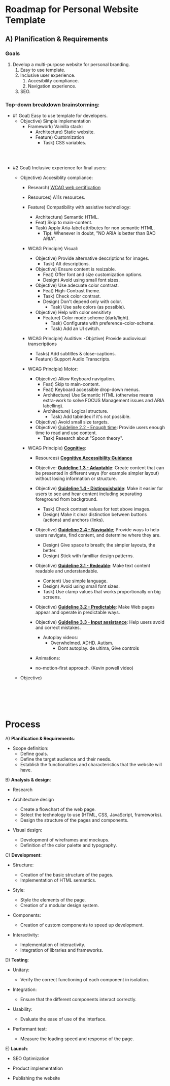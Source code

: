 # Roadmap for  Personal Website Template

## A) Planification & Requirements

### Goals

1. Develop a multi-purpose website for personal branding.
   1. Easy to use template.
   2. Inclusive user experience.
      1. Accesibility compliance.
      2. Navigation experience.
   3. SEO.


### Top-down breakdown brainstorming:

- #1 Goal) Easy to use template for developers.
  - Objective) Simple implementation
    - Framework) Vainilla stack:
      - Architecture) Static website.
      - Feature) Customization
        - Task) CSS variables.

<br><br>

- #2 Goal) Inclusive experience for final users:

  - Objective) Accesiblity compliance:
    - Research) [WCAG web certification](https://accessible.org/wcag-certification/)
    - Resources) A11s resources.

    - Feature) Compatibility with assistive technollogy:
      - Architecture) Semantic HTML.
      - Feat) Skip to main-content.
      - Task) Apply Aria-label attributes for non semantic HTML.
        - Tip): Whenever in doubt, "NO ARIA is better than BAD ARIA".

    - WCAG Principle) Visual:
      - Objective) Provide alternative descriptions for images.
        - Task) Alt descriptions.
      - Objective) Ensure content is resizable.
        - Feat) Offer font and size customization options.
        - Design) Avoid using small font sizes.
      - Objective) Use adecuate color contrast.
        - Feat) High-Contrast theme.
        - Task) Check color contrast.
        - Design) Don't depend only with color.
          - Task) Use safe colors (as possible).
      - Objective) Help with color sensitivty
        - Feature) Color mode scheme (dark/light).
          - Task) Configurate with preference-color-scheme.
          - Task) Add an UI switch.

    - WCAG Principle) Auditive:
      -Objctive) Provide audiovisual transcriptions
      - Tasks) Add subtitles & close-captions.
      - Feature) Support Audio Transcripts.

    - WCAG Principle) Motor:
      - Objective) Allow Keyboard navigation.
        - Feat) Skip to main-content.
        - Feat) Keyboard accessible drop-down menus. 
        - Architecture) Use Semantic HTML (otherwise means extra-work to solve FOCUS Management issues and ARIA labelling).
        - Architecture) Logical structure.
          - Task) Add tabindex if it's not possible.
      - Objective) Avoid small size targets.
      - Objective) [Guideline 2.2 - Enough time](https://www.w3.org/WAI/WCAG22/Understanding/enough-time): Provide users enough time to read and use content.
        - Task) Research about "Spoon theory".

    - WCAG Principle) __[Cognitive](https://www.w3.org/WAI/cognitive/#cognitive-accessibility-in-w3c-standards)__:

      - Resources) __[Cognitive Accessibility Guidance](https://www.w3.org/WAI/WCAG2/supplemental/#cognitiveaccessibilityguidance)__
      
      - Objective: __[Guideline 1.3 - Adaptable](https://www.w3.org/WAI/WCAG22/Understanding/adaptable)__: Create content that can be presented in different ways (for example simpler layout) without losing information or structure.

      - Objective) __[Guideline 1.4 - Distinguishable](https://www.w3.org/WAI/WCAG22/Understanding/distinguishable)__: Make it easier for users to see and hear content including separating foreground from background.
        - Task) Check contrast values for text above images. 
        - Design) Make it clear distinction between buttons (actions) and anchors (links). 

      - Objective) __[Guideline 2.4 - Navigable](https://www.w3.org/WAI/WCAG22/Understanding/navigable)__; Provide ways to help users navigate, find content, and determine where they are.
        - Design) Give space to breath; the simpler layouts, the better. 
        - Design) Stick with familliar design patterns. 

      - Objective) __[Guideline 3.1 - Redeable](https://www.w3.org/WAI/WCAG22/Understanding/readable)__: Make text content readable and understandable.
        - Content) Use simple language.
        - Design) Avoid using small font sizes.
        - Task) Use clamp values that works proportionally on big screens. 

      - Objective) __[Guideline 3.2 - Predictable](https://www.w3.org/WAI/WCAG22/Understanding/predictable)__: Make Web pages appear and operate in predictable ways.

      - Objective) __[Guideline 3.3 - Input assistance](https://www.w3.org/WAI/WCAG22/Understanding/input-assistance)__: Help users avoid and correct mistakes.
        

        - Autoplay videos:
          - Overwhelmed. ADHD. Autism.
            - Dont autoplay. de ultima, Give controls 
       - Animations: 
        - no-motion-first approach. (Kevin powell video)

     


  - Objective) 



<br><br><br><br>

# Process

A) __Planification & Requirements__:

  - Scope definition:
    - Define goals.
    - Define the target audience and their needs.
    - Establish the functionalities and characteristics that the website will have.

B) __Analysis & design__:

  - Research

  - Architecture design
    - Create a flowchart of the web page.
    - Select the technology to use (HTML, CSS, JavaScript, frameworks).
    - Design the structure of the pages and components.

  - Visual design:
    - Development of wireframes and mockups.
    - Definition of the color palette and typography.

C) __Development__:

  - Structure:
    - Creation of the basic structure of the pages.
    - Implementation of HTML semantics.

  - Style:
    - Style the elements of the page.
    - Creation of a modular design system.

  - Components:
    - Creation of custom components to speed up development.

  - Interactivity:
    - Implementation of interactivity.
    - Integration of libraries and frameworks.

D) __Testing__:

  - Unitary:
    - Verify the correct functioning of each component in isolation.

  - Integration:
    - Ensure that the different components interact correctly.

  - Usability:
    - Evaluate the ease of use of the interface.

  - Performant test:
    - Measure the loading speed and response of the page.

E) __Launch__:

  - SEO Optimization

  - Product implementation

  - Publishing the website














<!-- ___TASK: Reorganizate information in further documentation.__

# TABLE OF CONTENTS
1. [Requirements](#requirements)
    1. [Webiste architecture](#website-architecture)
    2. [Optimization](#optimization)
    3. [Features](#features)
2. [References](#references)
3. [Discovery](#discovery)
4. [Backlog](#backlog)


<br>

## REQUIREMENTS 


### WEBSITE ARCHITECTURE


#### 1) Landing pages

_For business conversion._

1. Elevator's pitch (awareness).
2. Services / benefits (interest).
3. Social proof (with links to the portfolio)
4. Call to action.

#### 2) Portfolio

_The idea is to present my work with a similar treatment as I present them on Behance, but with the advantage of using animations to make it more dynamic._
_However, I'm not sure if separate them into 2 sections or present them in the same page with a filter system._

1. Past Works related to:
  a. Design Strategist.
  b. UX designer.

2. Side projects:
  a. AR developer
  b. Experience Developer (CX features).
  c. Game design (Wreck project)

3. Freebies or Tools I develop for the community (Most of them are the prototypes for :
   a. Quotation / budget calculator for freelancers.
   b. Interactive Fee tables.
   c. Daily Petty cash for Freelancers.


#### 3) About me 

_Ultimately this section serves job-hunting purposes._

1. About me.
2. Skill set.
3. Experience.
4. Downloadable Resume (possibly two types of profiles).

#### 4) Blog

_Professional blog, covering different areas. As a freelance designer, my area of expertise tends to be wider (I like to think is holistic; but really my profile is quite "Generalist")._
_As for the Who, what and how, I'll rely on tag system, because the final idea is to get prospects to suscribe to my newsletter, selecting those topics of their interest._


1. Blog posts.
2. Newsletter subscription (with prefered topics selection if possible).

#### 5) Documentation (Wiki)

#### 5) Resources

- Freebies
- Tools

<br>

### OPTIMIZATION

#### A) Mobile first

#### B) Accesibilty

1. 
      a. Keyboard navigation; focus elements in a logic way; first by DOM order. If not possible (for UX reasons, such as [Table of contents ubication](https://www.nngroup.com/articles/table-of-contents/)), by using a technique with ['tabindex'](https://accessibility.huit.harvard.edu/technique-focus-order-and-tabindex) tag.

      b. Add a "Skip to content" at the very start of every webpage.

      c. Dropdown menus MUST be clicked (or use the key 'enter') to display the submenu. 
      This way keyboard navigation users don't have to tab all the menu. Avoid adding a hover feature as long as you don't want to do extra work with accesibility issues. More info [here](https://blog.pope.tech/2024/01/30/how-to-create-accessible-navigations-and-sub-menus/)

2. Screen reader:

      a. Heavy usage of ARIA attributes.
      
      b. Follow good practices for alt text.
      
      c. Adecuate use of strength and emphasis tags (instead of 'b' and 'i'), etc.
3. Contrast Theme (Outline color of the focus state rather Transparent than 0 px).
4. [Contrast theme](https://blog.hubspot.es/) (configurated by browser preferences if possible).
5. Add CSS rules to include a Fallback Preference-reduced-motion.


#### C) Keyboard Navigation 

- Focus state visible when an element is selected ([but make it invisible for mouse](https://www.youtube.com/watch?v=j68WvpUX41c)).

#### D) Light-weight site

#### E) SEO

- Main content after header. 
- [Human search](https://humanstxt.org/)
- [Robot search](https://www.robotstxt.org/)

<br>

### FEATURES

#### A) Essential

- ~~Hover~~ Focusable navigation bar. Skip to content.
- Themes button; dark / light / color blind / high contrast / font size.
- Variable fonts; weight, style and width.

#### B) Sections

- Landing page: [Breakout SMOL grid](https://smolcss.dev/#smol-breakout-grid) layout, maybe [Kevin Powell's variation](https://www.youtube.com/watch?v=c13gpBrnGEw).
- Blog: Secondary navigation bar, related to articles alike [MDN guides page](https://developer.mozilla.org/en-US/docs/Web/CSS). Sticky sidebars. [Table of contents](https://developer.mozilla.org/en-US/blog/exploring-the-broadcast-channel-api-for-cross-tab-communication/) with an animated indicator.
- Documentation: Secondary navigation bar; idem blog section.
- Portfolio: Header [hides when scrolling down](https://www.w3schools.com/howto/howto_js_navbar_hide_scroll.asp). [Collapsable sidebar](https://www.w3schools.com/howto/howto_js_collapse_sidebar.asp) for the table of contents.

#### B) Extras / Experimental
- Add some motion (but trying to setting up in a way that users can deactivate it; for accesibility reasons)
- [Model-viewer](https://modelviewer.dev/) (because I work on AR/3D solutions).
- "Blog post to Email HTML system subsription" (Don't know if it's a thing, yet).
- "Data visualization / interactive infography feeded with a post tag system" (idem). Now I'm thinking about an interactive infographic connected to a timeline; featuring how I went from a T to Pi-shaped skills, letting users to expand information and link projects... but, on second thought, my inner project manager & developer thinks it's a wat too much for me to handle.. 
- https://realestate-neotix.vercel.app/


<br>

## REFERENCES

### STYLE

#### A) Visual style: 

- General: [Zenbrief](https://zenbrief.com/blog/table-of-contents-for-seo/), [Model-viewer](https://modelviewer.dev/), 
- Animations: [Brittany Chang](https://brittanychiang.com/), .
- Navigation bar: [Zenbrief](https://zenbrief.com/blog/table-of-contents-for-seo/), 
- Article-bar: [MDN Guides](https://developer.mozilla.org/en-US/docs/Web/CSS/visibility)
- Variable fonts: https://codepen.io/glyphe/pen/XxZzYV
- Layout (wiki): https://rachelandrew.co.uk/
- Layout (blog): https://cloudfour.com/thinks/breaking-out-with-css-grid-layout/
- Layout (blog: [zenbrief](https://zenbrief.com/blog/table-of-contents-for-seo/)

#### B) Section:

- Principal Navigation bar: I like the way it reveals information / swap elements while scrolling down: https://blog.teamtreehouse.com/reading-files-using-the-html5-filereader-api
- Secondary Navigation bar; Only for Blog and Wiki layouts, and it will be related to the main content / articles. It will have Breadcrumbs and a hamburger menu for TOC sidebar (visible on movile).
- Blog: https://andrewhwanpark.github.io/brutalist-blog/2021/07/16/this-post-demonstrates-post-content-styles/
- About me / Skill: Infography: https://tinyurl.com/5n7unf4p

<br>

### WEBSITE ARCHITECTURE

#### A) Landing page:
- https://www.foxgr.com/
- https://matthewwoodard.com/
- https://carolgarciadelbusto.com/
- https://webflow.com/blog/landing-page-design#:~:text=Components%3A%20These%20landing%20pages%20typically,visitors%20to%20submit%20their%20details.
- https://www.cassmackenzie.com/freelance-brand-strategy-services-melbourne

#### B) About me section:

- https://brittanychiang.com/
- https://lucasestebanlps.github.io/
- https://leolarrea.com/sobre-mi/
- https://www.annefreude.com/cv

#### C) Services:
- https://www.ryangittings.co.uk/services/
- https://www.davejonesdesign.co.uk/design-process
- https://www.cassmackenzie.com/freelance-graphic-design-services
- https://www.cassmackenzie.com/freelance-brand-strategy-services-melbourne

#### D) Portfolio
- https://www.cassmackenzie.com/tilda-cacao-branding-packaging
- https://www.cassmackenzie.com/costafox-property-developer-branding
- https://www.annefreude.com/work/elli


#### E) Blog 
- https://phuctm97.com/
- https://stephvanlinden.com/

#### F) Contact 
- https://adamgreenough.net/contact/ 

<br>

### FEATURES

#### A) UI

- Theme selector: https://phuctm97.com/

#### B) Addons

- 3D visualization: https://colorcube.io/

<br>

## DISCOVERY 

#### A) References sites

- https://1mb.club/
- https://512kb.club/

#### B) Minimalist style: 

- https://jakob.kaivo.net/ 
- https://blog.skiserv.eu/index.html/
- https://jarbus.net/
- https://0xff.nu/
- https://thewismit.com/
- https://salem.io/
- https://macwright.com/about/

#### C) Brutalistic style: 

- https://danluu.com/
- https://datatxt.org/
- https://cleberg.net/blog/
- https://funnylookinhat.com/

#### D) Type of content
- https://www.mjvinnovation.com/blog/innovation-strategy-unleashing-growth-through-strategic-ingenuity/
- https://www.foxgr.com/insights/the-role-of-a-strategy-consultant

<br>

## ADDITIONAL RESOURCES

### USER INTERFACE:

#### Table of contents:
[UX Layout study](https://www.nngroup.com/articles/table-of-contents/)

<br>

### ACCESIBILITY:
- [Keyboard navigation - BEST PRACTICES](https://blog.pope.tech/2024/01/30/how-to-create-accessible-navigations-and-sub-menus/)
- [Technique to alter focus order](https://accessibility.huit.harvard.edu/technique-focus-order-and-tabindex)
- [Responsive and Accessible Navigation (HTML, CSS, Vanilla JS) by Andrew Ladd](https://www.youtube.com/watch?v=IdZ-ZHLyEHs)

## BACKLOG

### DEV-HEADER

Component design:

The header component will morph in shape and motion placement between pages; adapting to the user's need.

There are 3 use case scenarios, from left to right:
- Landing and regular pages (in between)
- Blog / Wiki pages
- Portfolio

#### User flow

![Header component](static\img\des-header.png)

I'll describe first this one as it is the complete version. The other case scenarios are an adaptation of this organism.

Heavily inspired on [MDN Guides](https://developer.mozilla.org/en-US/docs/Web/HTML) pages. The secondary navigation bar allows to always be possible to breadcrumb navigation bar and in movile devices it is a good place to put a hamburger menu for the Table of Components / related articles.

The only difference is that I add a progress bar for anxious readers (maybe because I want to have at least an Ultimate guide of some sorts).

#### Design exploration

![Brainstorming](static\img\des-header-exploration.png)

In this section, I'm basicaclly brainstorming options I often see in the websites I've researched. I had added a few inside notes, as a memo. 
Thanks to this quick exploration; 20-30' (in fact, I spend more time writing this update), I started to define wich options are pertinent and wich not (It's kind of obvious now, but before this excercise I was willing to spend time developing something it wouldn't be an effective solution).


___

Well, that's all for today. Thanks for reading!
 -->

